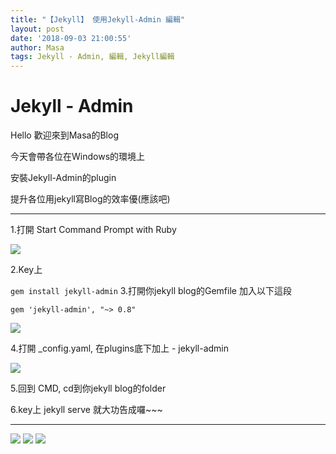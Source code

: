 ```yaml
---
title: "【Jekyll】 使用Jekyll-Admin 編輯"
layout: post
date: '2018-09-03 21:00:55'
author: Masa
tags: Jekyll - Admin, 編輯, Jekyll編輯
---
```


# Jekyll - Admin
Hello 歡迎來到Masa的Blog

今天會帶各位在Windows的環境上

安裝Jekyll-Admin的plugin

提升各位用jekyll寫Blog的效率優(應該吧)

-----------------------------------------------------


1.打開 Start Command Prompt with Ruby 
 
 ![](https://i.imgur.com/6SSXHg4.png) 

2.Key上

`gem install jekyll-admin`
3.打開你jekyll blog的Gemfile 加入以下這段

`gem 'jekyll-admin', "~> 0.8"`
	
![](https://i.imgur.com/GRdhuoE.png)

4.打開 _config.yaml, 在plugins底下加上   - jekyll-admin
  
![](https://i.imgur.com/4qGt7jc.png)

5.回到 CMD,  cd到你jekyll blog的folder

6.key上 jekyll serve
就大功告成囉~~~

-----------------------------------------------------

![](https://i.imgur.com/gFhubmd.png)
![](https://i.imgur.com/ZadBCIW.png)
![](https://i.imgur.com/6pQn2lw.png)